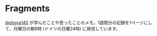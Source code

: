# Fragments

[@shoya140](https://shoya.io) が学んだことや思ったことのメモ。1週間分の記録を1ページにして、月曜日の朝8時 (ドイツの日曜24時) に発信しています。